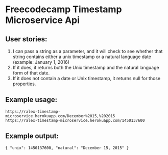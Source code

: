 # Freecodecamp Timestamp Microservice Api

## User stories:

1. I can pass a string as a parameter, and it will check to see whether that string contains either a unix timestamp or a natural language date (example: January 1, 2016)
2. If it does, it returns both the Unix timestamp and the natural language form of that date.
3. If it does not contain a date or Unix timestamp, it returns null for those properties.

## Example usage:

    https://ralex-timestamp-microservice.herokuapp.com/December%2015,%202015
    https://ralex-timestamp-microservice.herokuapp.com/1450137600

## Example output:

    { "unix": 1450137600, "natural": "December 15, 2015" }
